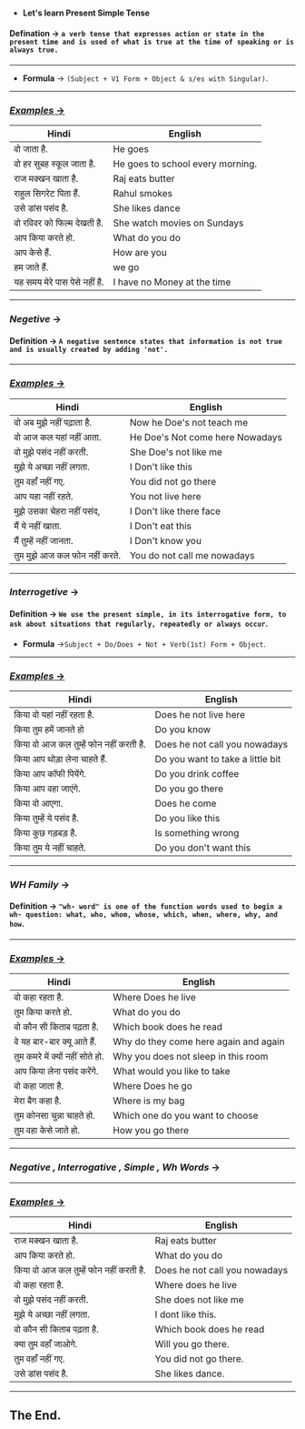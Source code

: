 * ####  __Let's learn Present Simple Tense__
 
 #### Defination -> `a verb tense that expresses action or state in the present time and is used of what is true at the time of speaking or is always true.`
 ___
* __Formula__ -> `(Subject + V1 Form + Object & s/es with Singular)`.
___
### <U>_Examples_ -></U>

| Hindi | English |
| ---   | ---     |    
| वो जाता है. | He goes | 
| वो हर सुबह स्कूल जाता है.| He goes to school every morning.|
| राज मक्खन खाता है.| Raj eats butter|
| राहुल सिगरेट पिता हैं. | Rahul smokes|
| उसे डांस पसंद है.| She likes dance
| वो रविवर को फिल्म देखती है. | She watch movies on Sundays|
|आप किया करते हो. | What do you do|
|आप केसे हैं. | How are you|
| हम जाते हैं.| we go|
| यह समय मेरे पास पेसे नहीं है.| I have no Money at the time|
___
### _Negetive_ ->
#### Definition -> `A negative sentence states that information is not true and is usually created by adding 'not'.`

---
###  <u>_Examples_ -></u>
| Hindi| English |
| ---   | ---     |
| वो अब मुझे नहीं पढ़ाता है. | Now he Doe's not teach me|
|वो आज कल यहां नहीं आता.| He Doe's Not come here Nowadays|
|वो मुझे पसंद नहीं करती. | She Doe's not like me
| मुझे ये अच्छा नहीं लगता. | I Don't like this|
| तुम वहाँ नहीं गए.| You did not go there|
| आप यहा नहीं रहते. | You not live here|
| मुझे उसका चेहरा नहीं पसंद,| I Don't like there face|
|मैं ये नहीं खाता. | I Don't eat this|
| मैं तुम्हें नहीं जानता.| I Don't know you|
|तुम मुझे आज कल फोन नहीं करते. | You do not call me nowadays|
___
### _Interrogetive_ ->
#### Definition -> `We use the present simple, in its interrogative form, to ask about situations that regularly, repeatedly or always occur`.
* __Formula__  ->`Subject + Do/Does + Not + Verb(1st) Form + Object`.
---
### <u>_Examples_ -></u>
| Hindi | English |
| ---   | ---     |
|किया वो यहां नहीं रहता है. | Does he not live here|
|किया तुम हमें जानते हो | Do you know |
|किया वो आज कल तुम्हें फोन नहीं करती है. | Does he not call you nowadays|
|किया आप थोड़ा लेना चाहते हैं.| Do you want to take a little bit|
|किया आप कॉफी पियेंगे. |Do you drink coffee|
|किया आप वहा जाएंगे.|Do you go there|
|किया वो आएगा.|Does he come|
|किया तुम्हें ये पसंद है. |Do you like this|
|किया कुछ गड़बड़ है.|Is something wrong|
|किया तुम ये नहीं चाहते.|Do you don't want this|
___
### _WH Family_ ->

#### Definition -> `"wh- word" is one of the function words used to begin a wh- question: what, who, whom, whose, which, when, where, why, and how`.

---
### <u>_Examples_ -></u>

| Hindi | English |
| ---   | ---     |
|वो कहा रहता है. | Where Does he live |
| तुम किया करते हो. | What do you do |
| वो कौन सी किताब पढ़ता है. | Which book does he read |
| वे यह बार-बार क्यू आते हैं.| Why do they come here again and again|
|तुम कमरे में क्यों नहीं सोते हो. | Why you does not sleep in this room|
|आप किया लेना पसंद करेंगे.|What would you like to take|
|वो कहा जाता है.|Where Does he go|
|मेरा बैग कहा है.|Where is my bag|
|तुम कोनसा चुन्ना चाहते हो.|Which one do you want to choose|
|तुम वहा केसे जाते हो.|How you go there|
___

### _Negative , Interrogative , Simple , Wh Words_ ->

---
### <u>_Examples_ -></u>
| Hindi     | English   |
| ---       | ---       |
|राज मक्खन खाता है.| Raj eats butter|
|आप किया करते हो. | What do you do|
|किया वो आज कल तुम्हें फोन नहीं करती है. | Does he not call you nowadays|
|वो कहा रहता है.| Where does he live|
|वो मुझे पसंद नहीं करती. | She does not like me|
|मुझे ये अच्छा नहीं लगता.| I dont like this.|
|वो कौन सी किताब पढ़ता है.| Which book does he read|
|क्या तुम वहाँ जाओगे. | Will you go there.|
|तुम वहाँ नहीं गए. | You did not go there.|
|उसे डांस पसंद है. | She likes dance.|
---
## The End.